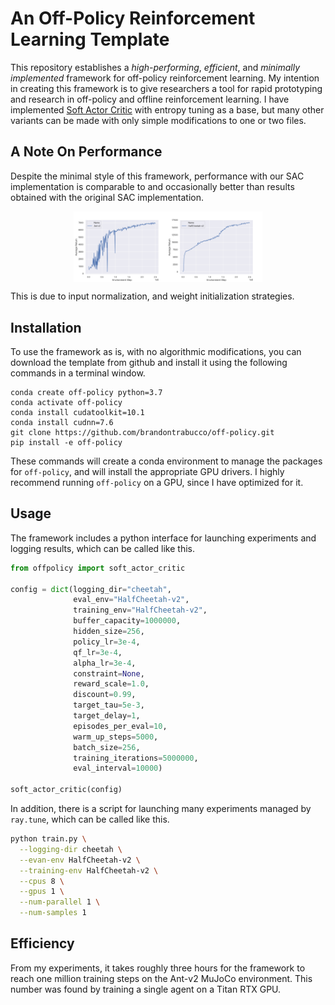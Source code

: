 # An Off-Policy Reinforcement Learning Template

This repository establishes a *high-performing*, *efficient*, and *minimally implemented* framework for off-policy reinforcement learning. My intention in creating this framework is to give researchers a tool for rapid prototyping and research in off-policy and offline reinforcement learning. I have implemented [Soft Actor Critic](https://arxiv.org/pdf/1812.05905.pdf) with entropy tuning as a base, but many other variants can be made with only simple modifications to one or two files.

## A Note On Performance

Despite the minimal style of this framework, performance with our SAC implementation is comparable to and occasionally better than results obtained with the original SAC implementation.

<p align="center"><img src="images/ant.png" align="middle" width="30%"/><img src="images/cheetah.png" align="middle" width="30%"/></p>

This is due to input normalization, and weight initialization strategies.

## Installation

To use the framework as is, with no algorithmic modifications, you can download the template from github and install it using the following commands in a terminal window.

```
conda create off-policy python=3.7
conda activate off-policy
conda install cudatoolkit=10.1
conda install cudnn=7.6
git clone https://github.com/brandontrabucco/off-policy.git
pip install -e off-policy
```

These commands will create a conda environment to manage the packages for `off-policy`, and will install the appropriate GPU drivers. I highly recommend running `off-policy` on a GPU, since I have optimized for it.

## Usage

The framework includes a python interface for launching experiments and logging results, which can be called like this. 

```python
from offpolicy import soft_actor_critic

config = dict(logging_dir="cheetah",
              eval_env="HalfCheetah-v2",
              training_env="HalfCheetah-v2",
              buffer_capacity=1000000,
              hidden_size=256,
              policy_lr=3e-4,
              qf_lr=3e-4,
              alpha_lr=3e-4,
              constraint=None,
              reward_scale=1.0,
              discount=0.99,
              target_tau=5e-3,
              target_delay=1,
              episodes_per_eval=10,
              warm_up_steps=5000,
              batch_size=256,
              training_iterations=5000000,
              eval_interval=10000)
              
soft_actor_critic(config)
```

In addition, there is a script for launching many experiments managed by `ray.tune`, which can be called like this.

```bash
python train.py \
  --logging-dir cheetah \
  --evan-env HalfCheetah-v2 \
  --training-env HalfCheetah-v2 \
  --cpus 8 \
  --gpus 1 \
  --num-parallel 1 \
  --num-samples 1
```

## Efficiency

From my experiments, it takes roughly three hours for the framework to reach one million training steps on the Ant-v2 MuJoCo environment. This number was found by training a single agent on a Titan RTX GPU.